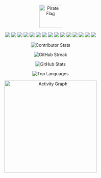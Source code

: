 <p align="center">
<img src="https://raw.githubusercontent.com/Tarikul-Islam-Anik/Telegram-Animated-Emojis/main/Flags/Pirate%20Flag.webp" alt="Pirate Flag" width="75" height="75" />
</p>

<p align="center">
  <!-- Tech Stack -->
  <img src="https://img.shields.io/badge/c-%2300599C.svg?style=for-the-badge&logo=c&logoColor=white" />
  <img src="https://img.shields.io/badge/css3-%231572B6.svg?style=for-the-badge&logo=css3&logoColor=white" />
  <img src="https://img.shields.io/badge/html5-%23E34F26.svg?style=for-the-badge&logo=html5&logoColor=white" />
  <img src="https://img.shields.io/badge/java-%23ED8B00.svg?style=for-the-badge&logo=openjdk&logoColor=white" />
  <img src="https://img.shields.io/badge/javascript-%23323330.svg?style=for-the-badge&logo=javascript&logoColor=%23F7DF1E" />
  <img src="https://img.shields.io/badge/typescript-%23007ACC.svg?style=for-the-badge&logo=typescript&logoColor=white" />
  <img src="https://img.shields.io/badge/Render-%46E3B7.svg?style=for-the-badge&logo=render&logoColor=white" />
  <img src="https://img.shields.io/badge/vercel-%23000000.svg?style=for-the-badge&logo=vercel&logoColor=white" />
  <img src="https://img.shields.io/badge/Next-black?style=for-the-badge&logo=next.js&logoColor=white" />
  <img src="https://img.shields.io/badge/node.js-6DA55F?style=for-the-badge&logo=node.js&logoColor=white" />
  <img src="https://img.shields.io/badge/react-%2320232a.svg?style=for-the-badge&logo=react&logoColor=%2361DAFB" />
  <img src="https://img.shields.io/badge/tailwindcss-%2338B2AC.svg?style=for-the-badge&logo=tailwind-css&logoColor=white" />
  <img src="https://img.shields.io/badge/Supabase-3ECF8E?style=for-the-badge&logo=supabase&logoColor=white" />
  <img src="https://img.shields.io/badge/mysql-4479A1.svg?style=for-the-badge&logo=mysql&logoColor=white" />
  <img src="https://img.shields.io/badge/Prisma-3982CE?style=for-the-badge&logo=Prisma&logoColor=white" />
</p>

<p align="center">
  <img src="https://github-contributor-stats.vercel.app/api?username=subashbaniyaa&limit=5&theme=dark&combine_all_yearly_contributions=true" alt="Contributor Stats" />
</p>

<p align="center">
  <img src="https://github-readme-streak-stats.herokuapp.com/?user=subashbaniyaa&theme=dark" alt="GitHub Streak" />
</p>

<p align="center">
  <img src="https://github-readme-stats.vercel.app/api?username=subashbaniyaa&show_icons=true&locale=en&theme=dark" alt="GitHub Stats" />
</p>

<p align="center">
  <img src="https://github-readme-stats.vercel.app/api/top-langs?username=subashbaniyaa&show_icons=true&locale=en&layout=compact&theme=dark" alt="Top Languages" />
</p>

<p align="center">
  <img src="https://github-readme-activity-graph.vercel.app/graph?username=subashbaniyaa&radius=16&theme=github&area=true&order=5" height="300" alt="Activity Graph" />
</p>

